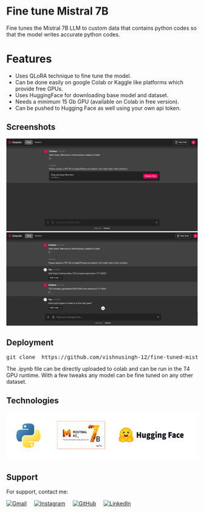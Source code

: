 # Fine tune Mistral 7B

Fine tunes the Mistral 7B LLM to custom data that contains python codes so that the model writes accurate python codes. 

# Features

- Uses QLoRA technique to fine tune the model. 
- Can be done easily on google Colab or Kaggle like platforms which provide free GPUs.
- Uses HuggingFace for downloading base model and dataset.
- Needs a minimum 15 Gb GPU (available on Colab in free version).
- Can be pushed to Hugging Face as well using your own api token.
## Screenshots

![App Screenshots](https://raw.githubusercontent.com/vishnusingh-12/chat-with-pdf/main/readme/cbot2.PNG)
![App Screenshots](https://raw.githubusercontent.com/vishnusingh-12/chat-with-pdf/main/readme/cbot.PNG)




## Deployment
<pre>git clone  https://github.com/vishnusingh-12/fine-tuned-mistral</pre>


The .ipynb file can be directly uploaded to colab and can be run in the T4 GPU runtime. With a few tweaks any model can be fine tuned on any other dataset.
 
  
## Technologies
<img src="https://raw.githubusercontent.com/vishnusingh-12/fine-tuned-mistral/main/readme/Capture2.PNG">

## Support 

For support, contact me:

[<img src="https://img.icons8.com/color/48/000000/gmail.png" alt="Gmail" width="30" height="30">](mailto:vishnusingh1995@gmail.com)
&nbsp;&nbsp;&nbsp;
[<img src="https://img.icons8.com/color/48/000000/instagram-new.png" alt="Instagram" width="30" height="30">](https://www.instagram.com/vishnusingh12/)
&nbsp;&nbsp;&nbsp;
[<img src="https://img.icons8.com/ios-filled/50/000000/github.png" alt="GitHub" width="30" height="30">](https://github.com/vishnusingh-12)
&nbsp;&nbsp;&nbsp;
[<img src="https://img.icons8.com/color/48/000000/linkedin.png" alt="LinkedIn" width="30" height="30">](https://www.linkedin.com/in/singh-vishnu)

